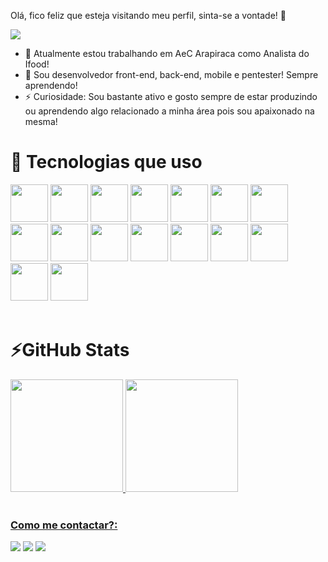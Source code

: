 Olá, fico feliz que esteja visitando meu perfil, sinta-se a vontade! 👋

![](https://user-images.githubusercontent.com/53356340/175648411-f2564ad9-c2a5-4c84-9dd2-61aaf9e21a44.gif)


- 🔭 Atualmente estou trabalhando em AeC Arapiraca como Analista do Ifood!
- 🌱 Sou desenvolvedor front-end, back-end, mobile e pentester! Sempre aprendendo!
- ⚡ Curiosidade: Sou bastante ativo e gosto sempre de estar produzindo ou aprendendo algo relacionado a minha área pois sou apaixonado na mesma!

<div>
  <h1>🔭 Tecnologias que uso</h1>
  <img height="60em" src="https://cdn.jsdelivr.net/gh/devicons/devicon/icons/html5/html5-original-wordmark.svg" />
  <img height="60em" src="https://cdn.jsdelivr.net/gh/devicons/devicon/icons/css3/css3-original-wordmark.svg" />
  <img height="60em" src="https://cdn.jsdelivr.net/gh/devicons/devicon/icons/javascript/javascript-original.svg" />
  <img height="60em" src="https://cdn.jsdelivr.net/gh/devicons/devicon/icons/php/php-original.svg" />
  <img height="60em" src="https://cdn.jsdelivr.net/gh/devicons/devicon/icons/python/python-original-wordmark.svg" />
  <img height="60em" src="https://cdn.jsdelivr.net/gh/devicons/devicon/icons/arduino/arduino-original-wordmark.svg" />
  <img height="60em" src="https://cdn.jsdelivr.net/gh/devicons/devicon/icons/mysql/mysql-original-wordmark.svg" />
  <img height="60em" src="https://cdn.jsdelivr.net/gh/devicons/devicon/icons/postgresql/postgresql-original-wordmark.svg" />
  <img height="60em" src="https://cdn.jsdelivr.net/gh/devicons/devicon/icons/microsoftsqlserver/microsoftsqlserver-plain-wordmark.svg" />
  <img height="60em" src="https://cdn.jsdelivr.net/gh/devicons/devicon/icons/mongodb/mongodb-original-wordmark.svg" />
  <img height="60em" src="https://cdn.jsdelivr.net/gh/devicons/devicon/icons/docker/docker-original-wordmark.svg" />
  <img height="60em" src="https://cdn.jsdelivr.net/gh/devicons/devicon/icons/react/react-original-wordmark.svg" />
  <img height="60em" src="https://cdn.jsdelivr.net/gh/devicons/devicon/icons/nodejs/nodejs-original-wordmark.svg" />
  <img height="60em" src="https://cdn.jsdelivr.net/gh/devicons/devicon/icons/amazonwebservices/amazonwebservices-original-wordmark.svg" />
  <img height="60em" src="https://cdn.jsdelivr.net/gh/devicons/devicon/icons/googlecloud/googlecloud-original-wordmark.svg" />
  <img height="60em" src="https://cdn.jsdelivr.net/gh/devicons/devicon/icons/linux/linux-original.svg" />
<div>

<br>

<h1>⚡GitHub Stats</h1>
<div>
<a href="https://github.com/seu-usuário-aqui">
<img height="180em" src="https://github-readme-stats.vercel.app/api/top-langs/?username=Antonizinhobr&layout=compact&langs_count=7&theme=dracula"/>
<img height="180em" src="https://github-readme-stats.vercel.app/api?username=Antonizinhobr&show_icons=true&theme=dracula&include_all_commits=true&count_private=true"/>
</div>

<br> 
  
### Como me contactar?:

<div>
<a href="https://www.youtube.com/channel/UC88QEmxaSyY_V2vXn1RMgQQ" target="_blank"><img src="https://img.shields.io/badge/YouTube-FF0000?style=for-the-badge&logo=youtube&logoColor=white" target="_blank"></a>
<a href="https://www.instagram.com/_anthonny_michael_dev/" target="_blank"><img src="https://img.shields.io/badge/-Instagram-%23E4405F?style=for-the-badge&logo=instagram&logoColor=white" target="_blank"></a>
<a href="https://www.linkedin.com/in/anthonny-michael-64450a206/" target="_blank"><img src="https://img.shields.io/badge/-LinkedIn-%230077B5?style=for-the-badge&logo=linkedin&logoColor=white" target="_blank"></a>  
</div>

